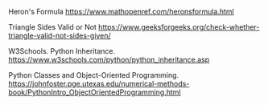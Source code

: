 Heron's Formula
https://www.mathopenref.com/heronsformula.html

Triangle Sides Valid or Not
https://www.geeksforgeeks.org/check-whether-triangle-valid-not-sides-given/

W3Schools. Python Inheritance.
https://www.w3schools.com/python/python_inheritance.asp

Python Classes and Object-Oriented Programming.
https://johnfoster.pge.utexas.edu/numerical-methods-book/PythonIntro_ObjectOrientedProgramming.html
